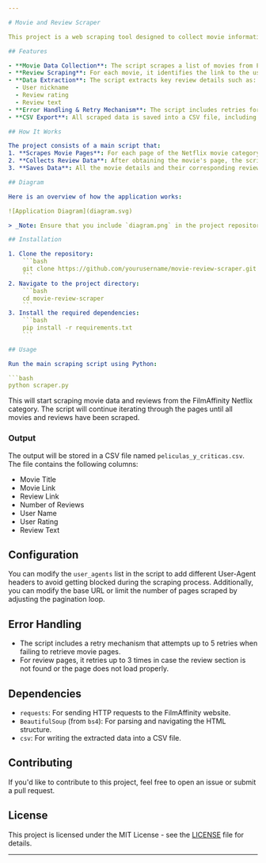 ```yaml
---

# Movie and Review Scraper

This project is a web scraping tool designed to collect movie information and user reviews from the **FilmAffinity** website. It scrapes movie details, their respective review links, and iterates through multiple pages of user reviews for each movie, saving all the extracted data into a CSV file for further analysis.

## Features

- **Movie Data Collection**: The script scrapes a list of movies from FilmAffinity's Netflix category, including each movie's title and a direct link to its webpage.
- **Review Scraping**: For each movie, it identifies the link to the user reviews and iterates through several pages to gather detailed information on the users' reviews.
- **Data Extraction**: The script extracts key review details such as:
  - User nickname
  - Review rating
  - Review text
- **Error Handling & Retry Mechanism**: The script includes retries for failed requests (up to 5 times) and limits review page scraping to a maximum of 3 pages per movie.
- **CSV Export**: All scraped data is saved into a CSV file, including movie titles, review links, user names, ratings, and the text of the reviews.

## How It Works

The project consists of a main script that:
1. **Scrapes Movie Pages**: For each page of the Netflix movie category on FilmAffinity, it scrapes the movie titles and links.
2. **Collects Review Data**: After obtaining the movie's page, the script extracts the review link, navigates through up to 3 pages of reviews, and scrapes the details of each review.
3. **Saves Data**: All the movie details and their corresponding reviews are written to a CSV file for later use.

## Diagram

Here is an overview of how the application works:

![Application Diagram](diagram.svg)

> _Note: Ensure that you include `diagram.png` in the project repository to display the image correctly._

## Installation

1. Clone the repository:
    ```bash
    git clone https://github.com/yourusername/movie-review-scraper.git
    ```
2. Navigate to the project directory:
    ```bash
    cd movie-review-scraper
    ```
3. Install the required dependencies:
    ```bash
    pip install -r requirements.txt
    ```

## Usage

Run the main scraping script using Python:

```bash
python scraper.py
```

This will start scraping movie data and reviews from the FilmAffinity Netflix category. The script will continue iterating through the pages until all movies and reviews have been scraped.

### Output

The output will be stored in a CSV file named `peliculas_y_criticas.csv`. The file contains the following columns:

- Movie Title
- Movie Link
- Review Link
- Number of Reviews
- User Name
- User Rating
- Review Text

## Configuration

You can modify the `user_agents` list in the script to add different User-Agent headers to avoid getting blocked during the scraping process. Additionally, you can modify the base URL or limit the number of pages scraped by adjusting the pagination loop.

## Error Handling

- The script includes a retry mechanism that attempts up to 5 retries when failing to retrieve movie pages.
- For review pages, it retries up to 3 times in case the review section is not found or the page does not load properly.

## Dependencies

- `requests`: For sending HTTP requests to the FilmAffinity website.
- `BeautifulSoup` (from `bs4`): For parsing and navigating the HTML structure.
- `csv`: For writing the extracted data into a CSV file.

## Contributing

If you'd like to contribute to this project, feel free to open an issue or submit a pull request.

## License

This project is licensed under the MIT License - see the [LICENSE](LICENSE) file for details.

---
```


